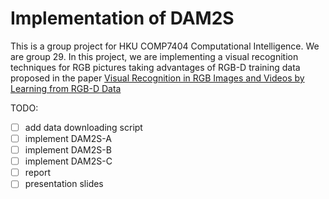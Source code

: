 # Implementation of DAM2S 
This is a group project for HKU COMP7404 Computational Intelligence. We are group 29. In this project, we are implementing a visual recognition techniques for RGB pictures taking advantages of RGB-D training data proposed in the paper [Visual Recognition in RGB Images and Videos by Learning from RGB-D Data](https://ieeexplore.ieee.org/document/8000401)


TODO:
- [ ] add data downloading script
- [ ] implement DAM2S-A
- [ ] implement DAM2S-B
- [ ] implement DAM2S-C
- [ ] report
- [ ] presentation slides
